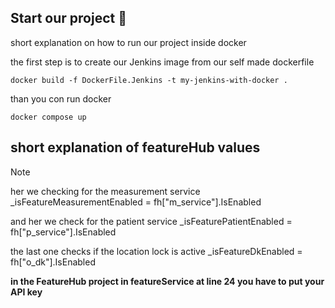 ## Start our project :rocket:

short explanation on how to run our project inside docker

the first step is to create our Jenkins image from our self made dockerfile

```
docker build -f DockerFile.Jenkins -t my-jenkins-with-docker .
```

than you con run docker

```
docker compose up
```

## short explanation of featureHub values

> [!NOTE]
> her we checking for the measurement service
> \_isFeatureMeasurementEnabled = fh["m_service"].IsEnabled

and her we check for the patient service
\_isFeaturePatientEnabled = fh["p_service"].IsEnabled

the last one checks if the location lock is active
\_isFeatureDkEnabled = fh["o_dk"].IsEnabled

**in the FeatureHub project in featureService at line 24 you have to put your API key**
